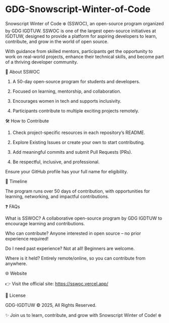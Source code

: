 # GDG-Snowscript-Winter-of-Code
Snowscript Winter of Code ❄️ (SSWOC), an open-source program organized by GDG IGDTUW.  SSWOC is one of the largest open-source initiatives at IGDTUW, designed to provide a platform for aspiring developers to learn, contribute, and grow in the world of open source. 

With guidance from skilled mentors, participants get the opportunity to work on real-world projects, enhance their technical skills, and become part of a thriving developer community.

🚀 About SSWOC

1. A 50-day open-source program for students and developers.

2. Focused on learning, mentorship, and collaboration.

3. Encourages women in tech and supports inclusivity.

4. Participants contribute to multiple exciting projects remotely.

🛠️ How to Contribute

1. Check project-specific resources in each repository’s README.

2. Explore Existing Issues or create your own to start contributing.

3. Add meaningful commits and submit Pull Requests (PRs).

3. Be respectful, inclusive, and professional.

Ensure your GitHub profile has your full name for eligibility.

📅 Timeline

The program runs over 50 days of contribution, with opportunities for learning, networking, and impactful contributions.

❓ FAQs

What is SSWOC?
A collaborative open-source program by GDG IGDTUW to encourage learning and contributions.

Who can contribute?
Anyone interested in open source – no prior experience required!

Do I need past experience?
Not at all! Beginners are welcome.

Where is it held?
Entirely remote/online, so you can contribute from anywhere.

🌐 Website

👉 Visit the official site: https://sswoc.vercel.app/

📄 License

GDG-IGDTUW © 2025, All Rights Reserved.

✨ Join us to learn, contribute, and grow with Snowscript Winter of Code! ❄️
